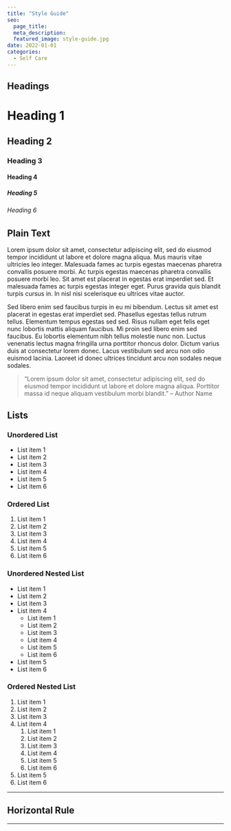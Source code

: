 ```yaml
---
title: "Style Guide"
seo:
  page_title:
  meta_description:
  featured_image: style-guide.jpg
date: 2022-01-01
categories:
  - Self Care
---
```


## Headings

# Heading 1

## Heading 2

### Heading 3

#### Heading 4

##### Heading 5

###### Heading 6

## Plain Text

Lorem ipsum dolor sit amet, consectetur adipiscing elit, sed do eiusmod tempor incididunt ut labore et dolore magna aliqua. Mus mauris vitae ultricies leo integer. Malesuada fames ac turpis egestas maecenas pharetra convallis posuere morbi. Ac turpis egestas maecenas pharetra convallis posuere morbi leo. Sit amet est placerat in egestas erat imperdiet sed. Et malesuada fames ac turpis egestas integer eget. Purus gravida quis blandit turpis cursus in. In nisl nisi scelerisque eu ultrices vitae auctor.

Sed libero enim sed faucibus turpis in eu mi bibendum. Lectus sit amet est placerat in egestas erat imperdiet sed. Phasellus egestas tellus rutrum tellus. Elementum tempus egestas sed sed. Risus nullam eget felis eget nunc lobortis mattis aliquam faucibus. Mi proin sed libero enim sed faucibus. Eu lobortis elementum nibh tellus molestie nunc non. Luctus venenatis lectus magna fringilla urna porttitor rhoncus dolor. Dictum varius duis at consectetur lorem donec. Lacus vestibulum sed arcu non odio euismod lacinia. Laoreet id donec ultrices tincidunt arcu non sodales neque sodales.

> “Lorem ipsum dolor sit amet, consectetur adipiscing elit, sed do eiusmod tempor incididunt ut labore et dolore magna aliqua. Porttitor massa id neque aliquam vestibulum morbi blandit.” – Author Name

## Lists

### Unordered List

- List item 1
- List item 2
- List item 3
- List item 4
- List item 5
- List item 6

### Ordered List

1. List item 1
2. List item 2
3. List item 3
4. List item 4
5. List item 5
6. List item 6

### Unordered Nested List

- List item 1
- List item 2
- List item 3
- List item 4
  - List item 1
  - List item 2
  - List item 3
  - List item 4
  - List item 5
  - List item 6
- List item 5
- List item 6

### Ordered Nested List

1. List item 1
2. List item 2
3. List item 3
4. List item 4
   1. List item 1
   2. List item 2
   3. List item 3
   4. List item 4
   5. List item 5
   6. List item 6
5. List item 5
6. List item 6

---

## Horizontal Rule

---